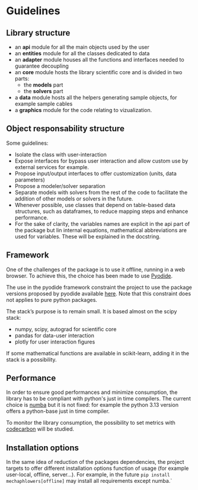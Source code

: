 # Guidelines 

## Library structure

- an __api__ module for all the main objects used by the user
- an __entities__ module for all the classes dedicated to data
- an __adapter__ module houses all the functions and interfaces needed to guarantee decoupling
- an __core__ module hosts the library scientific core and is divided in two parts:
    - the __models__ part
    - the __solvers__ part
- a __data__ module hosts all the helpers generating sample objects, for example sample cables
- a __graphics__ module for the code relating to vizualization.


## Object responsability structure

Some guidelines: 

- Isolate the class with user-interaction
- Expose interfaces for bypass user interaction and allow custom use by external services for example.
- Propose input/output interfaces to offer customization (units, data parameters)
- Propose a modeler/solver separation
- Separate models with solvers from the rest of the code to facilitate the addition of other models or solvers in the future.
- Whenever possible, use classes that depend on table-based data structures, such as dataframes, to reduce mapping steps and enhance performance.
- For the sake of clarity, the variables names are explicit in the api part of the package but Iin internal equations, mathematical abbreviations are used for variables. These will be explained in the docstring.


## Framework

One of the challenges of the package is to use it offline, running in a web browser. To achieve this, the choice has been made to use [Pyodide](https://github.com/pyodide/pyodide).

The use in the pyodide framework constraint the project to use the package versions proposed by pyodide available [here](https://pyodide.org/en/stable/usage/packages-in-pyodide.html). Note that this constraint does not applies to pure python packages.

The stack’s purpose is to remain small. It is based almost on the scipy stack:
- numpy, scipy, autograd for scientific core
- pandas for data-user interaction
- plotly for user interaction figures

If some mathematical functions are available in scikit-learn, adding it in the stack is a possibility.


## Performance

In order to ensure good performances and minimize consumption, the library has to be compliant with python's just in time compilers. The current choice is [numba](https://numba.pydata.org/) but it is not fixed: for example the python 3.13 version offers a python-base just in time compiler.

To monitor the library consumption, the possibility to set metrics with [codecarbon](https://github.com/mlco2/codecarbon) will be studied.


## Installation options

In the same idea of reduction of the packages dependencies, the project targets to offer different installation options function of usage (for example user-local, offline, server...). For example, in the future `pip install mechaphlowers[offline]` may install all requirements except numba.`
